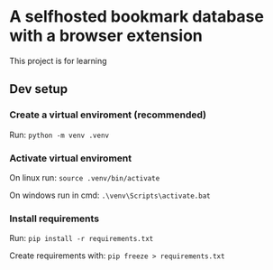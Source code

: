 # A selfhosted bookmark database with a browser extension
This project is for learning






## Dev setup

### Create a virtual enviroment (recommended)

Run: `python -m venv .venv`


### Activate virtual enviroment

On linux run: `source .venv/bin/activate`

On windows run in cmd: `.\venv\Scripts\activate.bat`


### Install requirements

Run: `pip install -r requirements.txt`




Create requirements with:
`pip freeze > requirements.txt`
